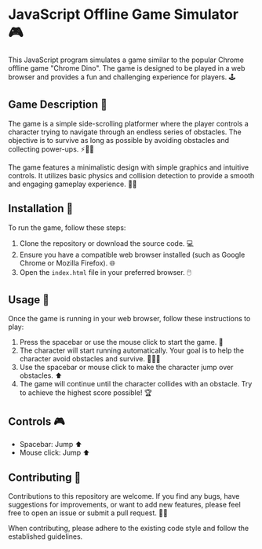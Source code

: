 # JavaScript Offline Game Simulator 🎮

This JavaScript program simulates a game similar to the popular Chrome offline game "Chrome Dino". The game is designed to be played in a web browser and provides a fun and challenging experience for players. 🕹️

## Game Description 📜

The game is a simple side-scrolling platformer where the player controls a character trying to navigate through an endless series of obstacles. The objective is to survive as long as possible by avoiding obstacles and collecting power-ups. ⚡🏃‍♂️

The game features a minimalistic design with simple graphics and intuitive controls. It utilizes basic physics and collision detection to provide a smooth and engaging gameplay experience. 🎨✨

## Installation 🚀

To run the game, follow these steps:

1. Clone the repository or download the source code. 💻
2. Ensure you have a compatible web browser installed (such as Google Chrome or Mozilla Firefox). 🌐
3. Open the `index.html` file in your preferred browser. 🖱️

## Usage 🎯

Once the game is running in your web browser, follow these instructions to play:

1. Press the spacebar or use the mouse click to start the game. 🚀
2. The character will start running automatically. Your goal is to help the character avoid obstacles and survive. 🏃‍♂️🚫
3. Use the spacebar or mouse click to make the character jump over obstacles. ⬆️
4. The game will continue until the character collides with an obstacle. Try to achieve the highest score possible! 🏆

## Controls 🎮

- Spacebar: Jump ⬆️
- Mouse click: Jump ⬆️

## Contributing 🤝

Contributions to this repository are welcome. If you find any bugs, have suggestions for improvements, or want to add new features, please feel free to open an issue or submit a pull request. 🐛🔧

When contributing, please adhere to the existing code style and follow the established guidelines.




